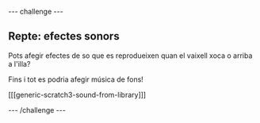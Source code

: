 \--- challenge \---

## Repte: efectes sonors

Pots afegir efectes de so que es reprodueixen quan el vaixell xoca o arriba a l'illa?

Fins i tot es podria afegir música de fons!

[[[generic-scratch3-sound-from-library]]]

\--- /challenge \---
